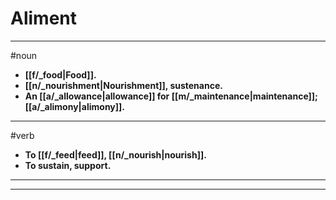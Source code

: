 # Aliment
---
#noun
- **[[f/_food|Food]].**
- **[[n/_nourishment|Nourishment]], sustenance.**
- **An [[a/_allowance|allowance]] for [[m/_maintenance|maintenance]]; [[a/_alimony|alimony]].**
---
#verb
- **To [[f/_feed|feed]], [[n/_nourish|nourish]].**
- **To sustain, support.**
---
---
